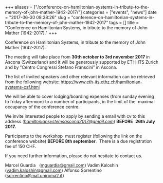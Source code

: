+++
aliases = ["/conference-on-hamiltonian-systems-in-tribute-to-the-memory-of-john-mather-1942-2017/"]
categories = ["events", "news"]
date = "2017-06-30 08:28:26"
slug = "conference-on-hamiltonian-systems-in-tribute-to-the-memory-of-john-mather-1942-2017"
tags = []
title = "Conference on Hamiltonian Systems, in tribute to the memory of John Mather (1942-2017)."
+++

Conference on Hamiltonian Systems, in tribute to the memory of John
Mather (1942-2017).

The meeting will take place from **30th october to 3rd november 2017** in Ascona
(Switzerland) and it will be generously supported by ETH-ITS Zurich and
by “Centro Congressi Stefano Franscini” in Ascona.

The list of invited speakers and other relevant information can be
retrieved from the following
website: <https://www.eth-its.ethz.ch/hamiltonian-systems-csf.html>

We will be able to cover lodging/boarding expenses (from sunday evening to friday afternoon) to a
number of participants, in the limit of the  maximal occupancy of the
conference centre.

We invite interested people to apply by sending a email with cv to
this address (*[hamiltoniansystemsascona2017@gmail.com](hamiltoniansystemsascona2017@gmail.com)*) **BEFORE**
 **26th July
2017.**

Participants to the workshop  must register (following the link on the
conference website) **BEFORE 8th
september**.  There is a due registration fee of 150
CHF.

If you need further information, please do not hesitate to contact us.

Marcel Guardia   ([mguardia@gmail.com](mguardia@gmail.com)) Vadim Kaloshin  
([vadim.kaloshin@gmail.com](vadim.kaloshin@gmail.com)) Alfonso Sorrentino
([sorrentino@mat.uniroma2.it](sorrentino@mat.uniroma2.it))


